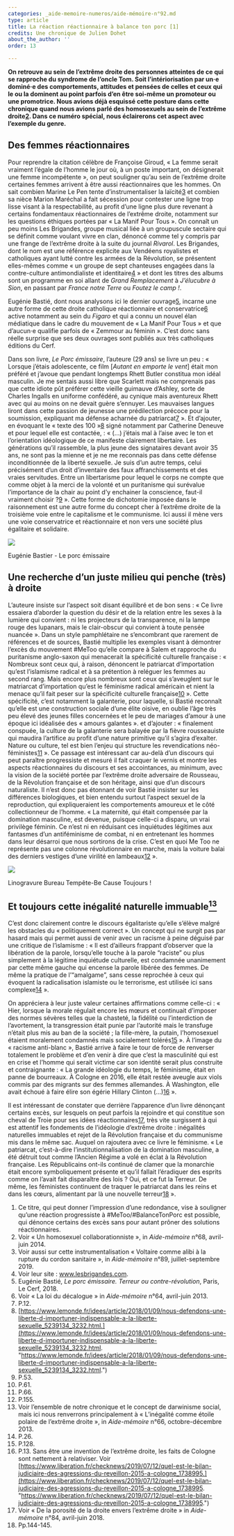 ```yaml
---
categories: _aide-memoire-numeros/aide-mémoire-n°92.md
type: article
title: La réaction réactionnaire à balance ton porc [1]
credits: Une chronique de Julien Dohet
about_the_author: ''
order: 13

---
```

**On retrouve au sein de l’extrême droite des personnes atteintes de ce qui se rapproche du syndrome de l’oncle Tom. Soit l’intériorisation par un·e dominé·e des comportements, attitudes et pensées de celles et ceux qui le ou la dominent au point parfois d’en être soi-même un promoteur ou une promotrice. Nous avions déjà esquissé cette posture dans cette chronique quand nous avions parlé des homosexuels au sein de l’extrême droite**[**2**](#footnote-2)**. Dans ce numéro spécial, nous éclairerons cet aspect avec l’exemple du genre.**

## Des femmes réactionnaires

Pour reprendre la citation célèbre de Françoise Giroud, « La femme serait vraiment l’égale de l’homme le jour où, à un poste important, on désignerait une femme incompétente », on peut souligner qu’au sein de l’extrême droite certaines femmes arrivent à être aussi réactionnaires que les hommes. On sait combien Marine Le Pen tente d’instrumentaliser la laïcité[3](#footnote-3) et combien sa nièce Marion Maréchal a fait sécession pour contester une ligne trop lisse visant à la respectabilité, au profit d’une ligne plus dure revenant à certains fondamentaux réactionnaires de l’extrême droite, notamment sur les questions éthiques portées par « La Manif Pour Tous ». On connaît un peu moins Les Brigandes, groupe musical liée à un groupuscule sectaire qui se définit comme voulant vivre en clan, dénoncé comme tel y compris par une frange de l’extrême droite à la suite du journal _Rivarol_. Les Brigandes, dont le nom est une référence explicite aux Vendéens royalistes et catholiques ayant lutté contre les armées de la Révolution, se présentent elles-mêmes comme « un groupe de sept chanteuses engagées dans la contre-culture antimondialiste et identitaire[4](#footnote-4) » et dont les titres des albums sont un programme en soi allant de _Grand Remplacement_ à _J’élucubre à Sion_, en passant par _France notre Terre_ ou _Foutez le camp !_.

Eugénie Bastié, dont nous analysons ici le dernier ouvrage[5](#footnote-5), incarne une autre forme de cette droite catholique réactionnaire et conservatrice[6](#footnote-6) active notamment au sein du _Figaro_ et qui a connu un nouvel élan médiatique dans le cadre du mouvement de « La Manif Pour Tous » et que d’aucun·e qualifie parfois de « Zemmour au féminin ». C’est donc sans réelle surprise que ses deux ouvrages sont publiés aux très catholiques éditions du Cerf.

Dans son livre, _Le Porc émissaire_, l’auteure (29 ans) se livre un peu : « Lorsque j’étais adolescente, ce film \[_Autant en emporte le vent_\] était mon préféré et j’avoue que pendant longtemps Rhett Butler constitua mon idéal masculin. Je me sentais aussi libre que Scarlett mais ne comprenais pas que cette idiote pût préférer cette vieille guimauve d’Ashley, sorte de Charles Ingalls en uniforme confédéré, au cynique mais aventureux Rhett avec qui au moins on ne devait guère s’ennuyer. Les mauvaises langues liront dans cette passion de jeunesse une prédilection précoce pour la soumission, expliquant ma défense acharnée du patriarcat[7](#footnote-7) ». Et d’ajouter, en évoquant le « texte des 100 »[8](#footnote-8) signé notamment par Catherine Deneuve et pour lequel elle est contactée, : « (…) j’étais mal à l’aise avec le ton et l’orientation idéologique de ce manifeste clairement libertaire. Les générations qu’il rassemble, la plus jeune des signataires devant avoir 35 ans, ne sont pas la mienne et je ne me reconnais pas dans cette défense inconditionnée de la liberté sexuelle. Je suis d’un autre temps, celui précisément d’un droit d’inventaire des faux affranchissements et des vraies servitudes. Entre un libertarisme pour lequel le corps ne compte que comme objet à la merci de la volonté et un puritanisme qui surévalue l’importance de la chair au point d’y enchainer la conscience, faut-il vraiment choisir ?[9](#footnote-9) ». Cette forme de dichotomie imposée dans le raisonnement est une autre forme du concept cher à l’extrême droite de la troisième voie entre le capitalisme et le communisme. Ici aussi il mène vers une voie conservatrice et réactionnaire et non vers une société plus égalitaire et solidaire.

![](https://www.territoires-memoire.be/assets/uploads/eugenie-bastier-le-porc-emissaire.jpg)

<span class="img-copyright">Eugénie Bastier - Le porc émissaire</span>

## Une recherche d’un juste milieu qui penche (très) à droite

L’auteure insiste sur l’aspect soit disant équilibré et de bon sens : « Ce livre essaiera d’aborder la question du désir et de la relation entre les sexes à la lumière qui convient : ni les projecteurs de la transparence, ni la lampe rouge des lupanars, mais le clair-obscur qui convient à toute pensée nuancée ». Dans un style pamphlétaire ne s’encombrant que rarement de références et de sources, Bastié multiplie les exemples visant à démontrer l’excès du mouvement #MeToo qu’elle compare à Salem et rapproche du puritanisme anglo-saxon qui menacerait la spécificité culturelle française : « Nombreux sont ceux qui, à raison, dénoncent le patriarcat d’importation qu’est l’islamisme radical et à sa prétention à reléguer les femmes au second rang. Mais encore plus nombreux sont ceux qui s’aveuglent sur le matriarcat d’importation qu’est le féminisme radical américain et nient la menace qu’il fait peser sur la spécificité culturelle française[10](#footnote-10) ». Cette spécificité, c’est notamment la galanterie, pour laquelle, si Bastié reconnaît qu’elle est une construction sociale d’une élite oisive, en oublie l’âge très peu élevé des jeunes filles concernées et le peu de mariages d’amour à une époque ici idéalisée des « amours galantes ». et d’ajouter : « finalement conspuée, la culture de la galanterie sera balayée par la fièvre rousseauiste qui maudira l’artifice au profit d’une nature primitive qu’il s’agira d’exalter. Nature ou culture, tel est bien l’enjeu qui structure les revendications néo-féministes[11](#footnote-11) ». Ce passage est intéressant car au-delà d’un discours qui peut paraître progressiste et mesuré il fait craquer le vernis et montre les aspects réactionnaires du discours et ses accointances, au minimum, avec la vision de la société portée par l’extrême droite adversaire de Rousseau, de la Révolution française et de son héritage, ainsi que d’un discours naturaliste. Il n’est donc pas étonnant de voir Bastié insister sur les différences biologiques, et bien entendu surtout l’aspect sexuel de la reproduction, qui expliqueraient les comportements amoureux et le côté collectionneur de l’homme. « La maternité, qui était compensée par la domination masculine, est devenue, puisque celle-ci a disparu, un vrai privilège féminin. Ce n’est ni en réduisant ces inquiétudes légitimes aux fantasmes d’un antiféminisme de combat, ni en entretenant les hommes dans leur désarroi que nous sortirons de la crise. C’est en quoi Me Too ne représente pas une colonne révolutionnaire en marche, mais la voiture balai des derniers vestiges d’une virilité en lambeaux[12](#footnote-12) ».

![](https://www.territoires-memoire.be/assets/uploads/p.11_Dohet_Toujours.jpg)

<span class="img-copyright">Linogravure Bureau Tempête-Be Cause Toujours !</span>

<h2>Et toujours cette inégalité naturelle immuable<a href="#footnote-13"><sup>13</sup></a></h2>

C’est donc clairement contre le discours égalitariste qu’elle s’élève malgré les obstacles du « politiquement correct ». Un concept qui ne surgit pas par hasard mais qui permet aussi de venir avec un racisme à peine déguisé par une critique de l’islamisme : « Il est d’ailleurs frappant d’observer que la libération de la parole, lorsqu’elle touche à la parole “raciste” ou plus simplement à la légitime inquiétude culturelle, est condamnée unanimement par cette même gauche qui encense la parole libérée des femmes. De même la pratique de l’“amalgame”, sans cesse reprochée à ceux qui évoquent la radicalisation islamiste ou le terrorisme, est utilisée ici sans complexe[14](#footnote-14) ».

On appréciera à leur juste valeur certaines affirmations comme celle-ci : « Hier, lorsque la morale régulait encore les mœurs et continuait d’imposer des normes sévères telles que la chasteté, la fidélité ou l’interdiction de l’avortement, la transgression était punie par l’autorité mais le transfuge n’était plus mis au ban de la société ; la fille-mère, la putain, l’homosexuel étaient moralement condamnés mais socialement tolérés[15](#footnote-15) ». À l’image du « racisme anti-blanc », Bastié arrive à faire le tour de force de renverser totalement le problème et d’en venir à dire que c’est la masculinité qui est en crise et l’homme qui serait victime car son identité serait plus construite et contraignante : « La grande idéologie du temps, le féminisme, était en panne de bourreaux. À Cologne en 2016, elle était restée aveugle aux viols commis par des migrants sur des femmes allemandes. À Washington, elle avait échoué à faire élire son égérie Hillary Clinton (…)[16](#footnote-16) ».

Il est intéressant de constater que derrière l’apparence d’un livre dénonçant certains excès, sur lesquels on peut parfois la rejoindre et qui constitue son cheval de Troie pour ses idées réactionnaires[17](#footnote-17), très vite surgissent à qui est attentif les fondements de l’idéologie d’extrême droite : inégalités naturelles immuables et rejet de la Révolution française et du communisme mis dans le même sac. Auquel on rajoutera avec ce livre le féminisme. « Le patriarcat, c’est-à-dire l’institutionnalisation de la domination masculine, a été détruit tout comme l’Ancien Régime a volé en éclat à la Révolution française. Les Républicains ont-ils continué de clamer que la monarchie était encore symboliquement présente et qu’il fallait l’éradiquer des esprits comme on l’avait fait disparaître des lois ? Oui, et ce fut la Terreur. De même, les féministes continuent de traquer le patriarcat dans les reins et dans les cœurs, alimentant par là une nouvelle terreur[18](#footnote-18) ».

 1. Ce titre, qui peut donner l’impression d’une redondance, vise à souligner qu’une réaction progressiste à #MeToo/#BalanceTonPorc est possible, qui dénonce certains des excès sans pour autant prôner des solutions réactionnaires.
 2. Voir « Un homosexuel collaborationniste », in _Aide-mémoire_ n°68, avril-juin 2014.
 3. Voir aussi sur cette instrumentalisation « Voltaire comme alibi à la rupture du cordon sanitaire », in _Aide-mémoire_ n°89, juillet-septembre 2019.
 4. Voir leur site : www.lesbrigandes.com.
 5. Eugénie Bastié, _Le porc émissaire. Terreur ou contre-révolution_, Paris, Le Cerf, 2018.
 6. Voir « La loi du décalogue » in _Aide-mémoire_ n°64, avril-juin 2013.
 7. P.12.
 8. [https://www.lemonde.fr/idees/article/2018/01/09/nous-defendons-une-liberte-d-importuner-indispensable-a-la-liberte-sexuelle_5239134_3232.html.](https://www.lemonde.fr/idees/article/2018/01/09/nous-defendons-une-liberte-d-importuner-indispensable-a-la-liberte-sexuelle_5239134_3232.html. "https://www.lemonde.fr/idees/article/2018/01/09/nous-defendons-une-liberte-d-importuner-indispensable-a-la-liberte-sexuelle_5239134_3232.html.")
 9. P.53.
10. P.61.
11. P.66.
12. P.155.
13. Voir l’ensemble de notre chronique et le concept de darwinisme social, mais ici nous renverrons principalement à « L’inégalité comme étoile polaire de l’extrême droite », in _Aide-mémoire_ n°66, octobre-décembre 2013.
14. P.26.
15. P.128.
16. P.13. Sans être une invention de l’extrême droite, les faits de Cologne sont nettement à relativiser. Voir [https://www.liberation.fr/checknews/2019/07/12/quel-est-le-bilan-judiciaire-des-agressions-du-reveillon-2015-a-cologne_1738995.](https://www.liberation.fr/checknews/2019/07/12/quel-est-le-bilan-judiciaire-des-agressions-du-reveillon-2015-a-cologne_1738995. "https://www.liberation.fr/checknews/2019/07/12/quel-est-le-bilan-judiciaire-des-agressions-du-reveillon-2015-a-cologne_1738995.")
17. Voir « De la porosité de la droite envers l’extrême droite » in _Aide-mémoire_ n°84, avril-juin 2018.
18. Pp.144-145.